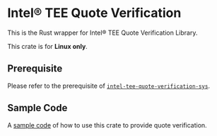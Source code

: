 # Intel®️ TEE Quote Verification

This is the Rust wrapper for Intel®️ TEE Quote Verification Library. 

This crate is for **Linux only**.

## Prerequisite
Please refer to the prerequisite of [`intel-tee-quote-verification-sys`](https://crates.io/crates/intel-tee-quote-verification-sys).

## Sample Code
A [sample code](https://github.com/intel-innersource/frameworks.security.confidential-computing.tee.dcap-trunk/tree/master/dcap_source/SampleCode/RustQuoteVerificationSample) of how to use this crate to provide quote verification. 
